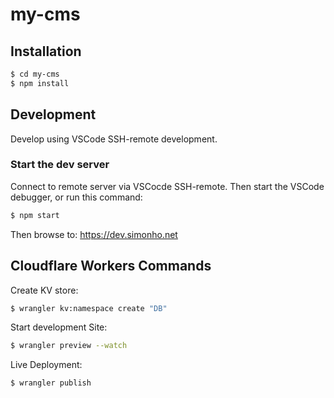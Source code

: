 # my-cms

## Installation

```sh
$ cd my-cms
$ npm install
```

## Development

Develop using VSCode SSH-remote development.

### Start the dev server

Connect to remote server via VSCocde SSH-remote. Then start the VSCode debugger, or run this command:

```sh
$ npm start
```

Then browse to: https://dev.simonho.net

## Cloudflare Workers Commands

Create KV store:

```sh
$ wrangler kv:namespace create "DB"
```

Start development Site:

```sh
$ wrangler preview --watch
```

Live Deployment:

```sh
$ wrangler publish
```
